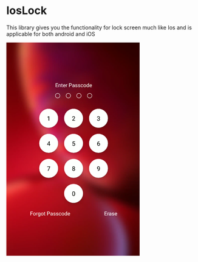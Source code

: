 # IosLock
This library gives you the functionality for lock screen much like Ios and is applicable for both android and iOS

![ScreenShot](/assets/scrnshot.png)
